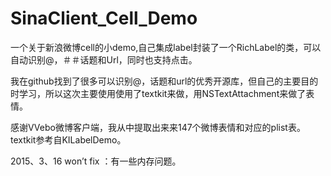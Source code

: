 # SinaClient_Cell_Demo
一个关于新浪微博cell的小demo,自己集成label封装了一个RichLabel的类，可以自动识别@，＃＃话题和Url，同时也支持点击。

我在github找到了很多可以识别@，话题和url的优秀开源库，但自己的主要目的时学习，所以这次主要使用使用了textkit来做，用NSTextAttachment来做了表情。

感谢VVebo微博客户端，我从中提取出来来147个微博表情和对应的plist表。
textkit参考自KILabelDemo。


2015、3、16
won’t fix ：有一些内存问题。
